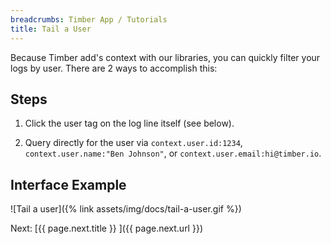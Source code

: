 ```yaml
---
breadcrumbs: Timber App / Tutorials
title: Tail a User
---
```


Because Timber add's context with our libraries, you can quickly filter your logs by user.
There are 2 ways to accomplish this:


## Steps

1. Click the user tag on the log line itself (see below).

2. Query directly for the user via `context.user.id:1234`, `context.user.name:"Ben Johnson"`,
   or `context.user.email:hi@timber.io`.


## Interface Example

![Tail a user]({% link assets/img/docs/tail-a-user.gif %})


<div class="next">
  Next: [{{ page.next.title }} <i class="fa fa-arrow-circle-right" aria-hidden="true"></i>]({{ page.next.url }})
</div>